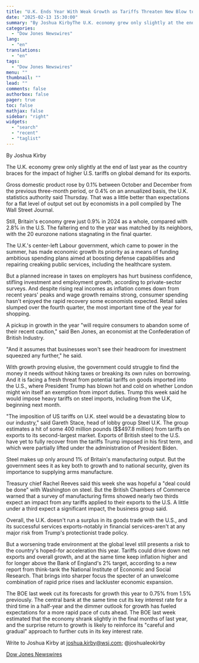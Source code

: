 ```yaml
---
title: "U.K. Ends Year With Weak Growth as Tariffs Threaten New Blow to Limping Economy — Update"
date: "2025-02-13 15:30:00"
summary: "By Joshua KirbyThe U.K. economy grew only slightly at the end of last year as the country braces for the impact of higher U.S. tariffs on global demand for its exports.Gross domestic product rose by 0.1% between October and December from the previous three-month period, or 0.4% on an annualized..."
categories:
  - "Dow Jones Newswires"
lang:
  - "en"
translations:
  - "en"
tags:
  - "Dow Jones Newswires"
menu: ""
thumbnail: ""
lead: ""
comments: false
authorbox: false
pager: true
toc: false
mathjax: false
sidebar: "right"
widgets:
  - "search"
  - "recent"
  - "taglist"
---
```


By Joshua Kirby

The U.K. economy grew only slightly at the end of last year as the country braces for the impact of higher U.S. tariffs on global demand for its exports.

Gross domestic product rose by 0.1% between October and December from the previous three-month period, or 0.4% on an annualized basis, the U.K. statistics authority said Thursday. That was a little better than expectations for a flat level of output set out by economists in a poll compiled by The Wall Street Journal.

Still, Britain's economy grew just 0.9% in 2024 as a whole, compared with 2.8% in the U.S. The faltering end to the year was matched by its neighbors, with the 20 eurozone nations stagnating in the final quarter.

The U.K.'s center-left Labour government, which came to power in the summer, has made economic growth its priority as a means of funding ambitious spending plans aimed at boosting defense capabilities and repairing creaking public services, including the healthcare system.

But a planned increase in taxes on employers has hurt business confidence, stifling investment and employment growth, according to private-sector surveys. And despite rising real incomes as inflation comes down from recent years' peaks and wage growth remains strong, consumer spending hasn't enjoyed the rapid recovery some economists expected. Retail sales slumped over the fourth quarter, the most important time of the year for shopping.

A pickup in growth in the year "will require consumers to abandon some of their recent caution," said Ben Jones, an economist at the Confederation of British Industry.

"And it assumes that businesses won't see their headroom for investment squeezed any further," he said.

With growth proving elusive, the government could struggle to find the money it needs without hiking taxes or breaking its own rules on borrowing. And it is facing a fresh threat from potential tariffs on goods imported into the U.S., where President Trump has blown hot and cold on whether London might win itself an exemption from import duties. Trump this week said he would impose heavy tariffs on steel imports, including from the U.K, beginning next month.

"The imposition of US tariffs on U.K. steel would be a devastating blow to our industry," said Gareth Stace, head of lobby group Steel U.K. The group estimates a hit of some 400 million pounds ($$497.8 million) from tariffs on exports to its second-largest market. Exports of British steel to the U.S. have yet to fully recover from the tariffs Trump imposed in his first term, and which were partially lifted under the administration of President Biden.

Steel makes up only around 1% of Britain's manufacturing output. But the government sees it as key both to growth and to national security, given its importance to supplying arms manufacture.

Treasury chief Rachel Reeves said this week she was hopeful a "deal could be done" with Washington on steel. But the British Chambers of Commerce warned that a survey of manufacturing firms showed nearly two thirds expect an impact from any tariffs applied to their exports to the U.S. A little under a third expect a significant impact, the business group said.

Overall, the U.K. doesn't run a surplus in its goods trade with the U.S., and its successful services exports-notably in financial services-aren't at any major risk from Trump's protectionist trade policy.

But a worsening trade environment at the global level still presents a risk to the country's hoped-for acceleration this year. Tariffs could drive down net exports and overall growth, and at the same time keep inflation higher and for longer above the Bank of England's 2% target, according to a new report from think-tank the National Institute of Economic and Social Research. That brings into sharper focus the specter of an unwelcome combination of rapid price rises and lackluster economic expansion.

The BOE last week cut its forecasts for growth this year to 0.75% from 1.5% previously. The central bank at the same time cut its key interest rate for a third time in a half-year and the dimmer outlook for growth has fueled expectations for a more rapid pace of cuts ahead. The BOE last week estimated that the economy shrank slightly in the final months of last year, and the surprise return to growth is likely to reinforce its "careful and gradual" approach to further cuts in its key interest rate.

Write to Joshua Kirby at joshua.kirby@wsj.com; @joshualeokirby

[Dow Jones Newswires](https://www.tradingview.com/news/DJN_DN20250213003472:0/)
